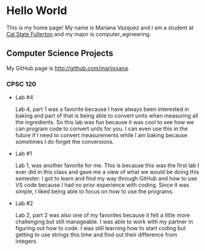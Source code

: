 # Hello World

This is my home page! My name is Mariana Vazquez and I am a student at [Cal State Fullerton](http://www.fullerton.edu/) and my major is computer_egineering.

## Computer Science Projects

My GitHub page is http://github.com/mariixxana.

### CPSC 120

* Lab #4

    Lab 4, part 1 was a favorite because I have always been interested in baking and part of that is being able to convert units when measuring all the ingredients. So this lab was fun because it was cool to see how we can program code to convert units for you. I can even use this in the future if I need to convert measurements while I am baking because sometimes I do forget the conversions. 

* Lab #1

    Lab 1, was another favorite for me. This is because this was the first lab I ever did in this class and gave me a view of what we would be doing this semester. I got to learn and find my way through GitHub and how to use VS code because I had no prior experience with coding. Since it was simple, I liked being able to focus on how to use the programs. 

* Lab #2

    Lab 2, part 2 was also one of my favorites because it felt a little more challenging but still manageable. I was able to work with my partner in figuring out how to code. I was still learning how to start coding but getting to use strings this time and find out their difference from integers.
